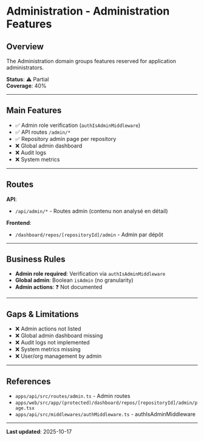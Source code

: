 # Administration - Administration Features

## Overview

The Administration domain groups features reserved for application administrators.

**Status**: ⚠️ Partial  
**Coverage**: 40%

---

## Main Features

- ✅ Admin role verification (`authIsAdminMiddleware`)
- ✅ API routes `/admin/*`
- ✅ Repository admin page per repository
- ❌ Global admin dashboard
- ❌ Audit logs
- ❌ System metrics

---

## Routes

**API**:

- `/api/admin/*` - Routes admin (contenu non analysé en détail)

**Frontend**:

- `/dashboard/repos/[repositoryId]/admin` - Admin par dépôt

---

## Business Rules

- **Admin role required**: Verification via `authIsAdminMiddleware`
- **Global admin**: Boolean `isAdmin` (no granularity)
- **Admin actions**: ❓ Not documented

---

## Gaps & Limitations

- ❌ Admin actions not listed
- ❌ Global admin dashboard missing
- ❌ Audit logs not implemented
- ❌ System metrics missing
- ❌ User/org management by admin

---

## References

- `apps/api/src/routes/admin.ts` - Admin routes
- `apps/web/src/app/(protected)/dashboard/repos/[repositoryId]/admin/page.tsx`
- `apps/api/src/middlewares/authMiddleware.ts` - authIsAdminMiddleware

---

**Last updated**: 2025-10-17
